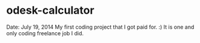 # odesk-calculator
Date: July 19, 2014
My first coding project that I got paid for. :)
It is one and only coding freelance job I did.
